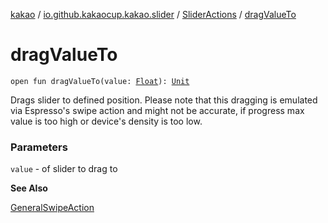 [kakao](../../index.md) / [io.github.kakaocup.kakao.slider](../index.md) / [SliderActions](index.md) / [dragValueTo](./drag-value-to.md)

# dragValueTo

`open fun dragValueTo(value: `[`Float`](https://kotlinlang.org/api/latest/jvm/stdlib/kotlin/-float/index.html)`): `[`Unit`](https://kotlinlang.org/api/latest/jvm/stdlib/kotlin/-unit/index.html)

Drags slider to defined position.
Please note that this dragging is emulated via Espresso's swipe action
and might not be accurate, if progress max value is too high or device's
density is too low.

### Parameters

`value` - of slider to drag to

**See Also**

[GeneralSwipeAction](#)

